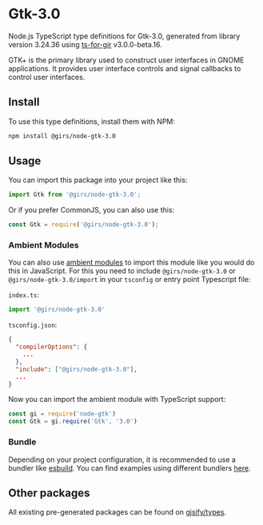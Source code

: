 
# Gtk-3.0

Node.js TypeScript type definitions for Gtk-3.0, generated from library version 3.24.36 using [ts-for-gir](https://github.com/gjsify/ts-for-gir) v3.0.0-beta.16.

GTK+ is the primary library used to construct user interfaces in GNOME applications. It provides user interface controls and signal callbacks to control user interfaces.

## Install

To use this type definitions, install them with NPM:
```bash
npm install @girs/node-gtk-3.0
```

## Usage

You can import this package into your project like this:
```ts
import Gtk from '@girs/node-gtk-3.0';
```

Or if you prefer CommonJS, you can also use this:
```ts
const Gtk = require('@girs/node-gtk-3.0');
```

### Ambient Modules

You can also use [ambient modules](https://github.com/gjsify/ts-for-gir/tree/main/packages/cli#ambient-modules) to import this module like you would do this in JavaScript.
For this you need to include `@girs/node-gtk-3.0` or `@girs/node-gtk-3.0/import` in your `tsconfig` or entry point Typescript file:

`index.ts`:
```ts
import '@girs/node-gtk-3.0'
```

`tsconfig.json`:
```json
{
  "compilerOptions": {
    ...
  },
  "include": ["@girs/node-gtk-3.0"],
  ...
}
```

Now you can import the ambient module with TypeScript support: 

```ts
const gi = require('node-gtk')
const Gtk = gi.require('Gtk', '3.0')
```



### Bundle

Depending on your project configuration, it is recommended to use a bundler like [esbuild](https://esbuild.github.io/). You can find examples using different bundlers [here](https://github.com/gjsify/ts-for-gir/tree/main/examples).

## Other packages

All existing pre-generated packages can be found on [gjsify/types](https://github.com/gjsify/types).

